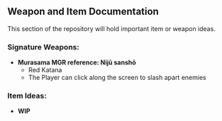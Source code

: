 ## Weapon and Item Documentation

This section of the repository will hold important item or weapon ideas. 

### Signature Weapons: 
- **Murasama MGR reference: Nijū sanshō**
    - Red Katana
    - The Player can click along the screen to slash apart enemies 
        
### Item Ideas:
- **WIP**
    
